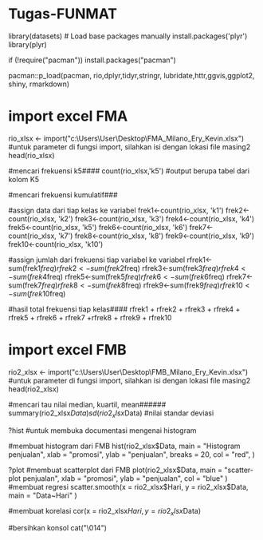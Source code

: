 # Tugas-FUNMAT
library(datasets)  # Load base packages manually
install.packages('plyr')
library(plyr)

if (!require("pacman")) install.packages("pacman")

pacman::p_load(pacman, rio,dplyr,tidyr,stringr,
               lubridate,httr,ggvis,ggplot2, shiny, rmarkdown) 


# import excel FMA
rio_xlsx <- import("c:\\Users\\User\\Desktop\\FMA_Milano_Ery_Kevin.xlsx") #untuk parameter di fungsi import, silahkan isi dengan lokasi file masing2
head(rio_xlsx)

#mencari frekuensi k5####
count(rio_xlsx,'k5') #output berupa tabel dari kolom K5

#mencari frekuensi kumulatif###

#assign data dari tiap kelas ke variabel
frek1<-count(rio_xlsx, 'k1') 
frek2<-count(rio_xlsx, 'k2') 
frek3<-count(rio_xlsx, 'k3') 
frek4<-count(rio_xlsx, 'k4') 
frek5<-count(rio_xlsx, 'k5') 
frek6<-count(rio_xlsx, 'k6') 
frek7<-count(rio_xlsx, 'k7') 
frek8<-count(rio_xlsx, 'k8') 
frek9<-count(rio_xlsx, 'k9') 
frek10<-count(rio_xlsx, 'k10')

#assign jumlah dari frekuensi tiap variabel ke variabel
rfrek1<-sum(frek1$freq)
rfrek2<-sum(frek2$freq)
rfrek3<-sum(frek3$freq)
rfrek4<-sum(frek4$freq)
rfrek5<-sum(frek5$freq)
rfrek6<-sum(frek6$freq)
rfrek7<-sum(frek7$freq)
rfrek8<-sum(frek8$freq)
rfrek9<-sum(frek9$freq)
rfrek10<-sum(frek10$freq)

#hasil total frekuensi tiap kelas####
rfrek1 + rfrek2 + rfrek3 + rfrek4 + rfrek5 + rfrek6 + rfrek7 +rfrek8 + rfrek9 + rfrek10

# import excel FMB
rio2_xlsx <- import("c:\\Users\\User\\Desktop\\FMB_Milano_Ery_Kevin.xlsx")  #untuk parameter di fungsi import, silahkan isi dengan lokasi file masing2
head(rio2_xlsx)

#mencari tau nilai median, kuartil, mean######
summary(rio2_xlsx$Data)
sd(rio2_xlsx$Data) #nilai standar deviasi

?hist #untuk membuka documentasi mengenai histogram

#membuat histogram dari FMB
hist(rio2_xlsx$Data,
     main = "Histogram penjualan",
     xlab = "promosi",
     ylab = "penjualan",
     breaks = 20,
     col = "red",
     )

?plot
#membuat scatterplot dari FMB
plot(rio2_xlsx$Data,
     main = "scatter-plot penjualan",
     xlab = "promosi",
     ylab = "penjualan",
     col = "blue"
)
#membuat regresi
scatter.smooth(x = rio2_xlsx$Hari, y = rio2_xlsx$Data,
               main = "Data~Hari"
               )

#membuat korelasi
cor(x = rio2_xlsx$Hari, y = rio2_xlsx$Data)

#bersihkan konsol
cat("\014")
